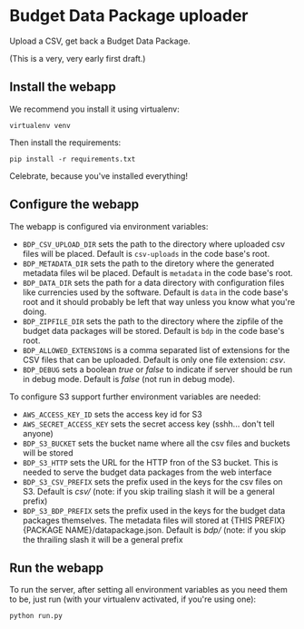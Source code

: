 # Budget Data Package uploader

Upload a CSV, get back a Budget Data Package.

(This is a very, very early first draft.)

## Install the webapp

We recommend you install it using virtualenv:

    virtualenv venv

Then install the requirements:

    pip install -r requirements.txt

Celebrate, because you've installed everything!

## Configure the webapp

The webapp is configured via environment variables:

* ``BDP_CSV_UPLOAD_DIR`` sets the path to the directory where uploaded csv files will be placed. Default is ``csv-uploads`` in the code base's root.
* ``BDP_METADATA_DIR`` sets the path to the diretory where the generated metadata files wil be placed. Default is ``metadata`` in the code base's root.
* ``BDP_DATA_DIR`` sets the path for a data directory with configuration files like currencies used by the software. Default is ``data`` in the code base's root and it should probably be left that way unless you know what you're doing.
* ``BDP_ZIPFILE_DIR`` sets the path to the directory where the zipfile of the budget data packages will be stored. Default is ``bdp`` in the code base's root.
* ``BDP_ALLOWED_EXTENSIONS`` is a comma separated list of extensions for the CSV files that can be uploaded. Default is only one file extension: *csv*.
* ``BDP_DEBUG`` sets a boolean *true* or *false* to indicate if server should be run in debug mode. Default is *false* (not run in debug mode).

To configure S3 support further environment variables are needed:

* ``AWS_ACCESS_KEY_ID`` sets the access key id for S3
* ``AWS_SECRET_ACCESS_KEY`` sets the secret access key (sshh... don't tell anyone)
* ``BDP_S3_BUCKET`` sets the bucket name where all the csv files and buckets will be stored
* ``BDP_S3_HTTP`` sets the URL for the HTTP fron of the S3 bucket. This is needed to serve the budget data packages from the web interface
* ``BDP_S3_CSV_PREFIX`` sets the prefix used in the keys for the csv files on S3. Default is *csv/* (note: if you skip trailing slash it will be a general prefix)
* ``BDP_S3_BDP_PREFIX`` sets the prefix used in the keys for the budget data packages themselves. The metadata files will stored at {THIS PREFIX}{PACKAGE NAME}/datapackage.json. Default is *bdp/* (note: if you skip the thrailing slash it will be a general prefix

## Run the webapp

To run the server, after setting all environment variables as you need them to be, just run (with your virtualenv activated, if you're using one):

    python run.py
